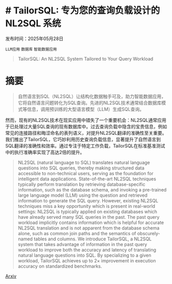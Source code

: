 # # TailorSQL: 专为您的查询负载设计的 NL2SQL 系统

发布时间：2025年05月28日

`LLM应用` `数据库` `智能数据应用`

> TailorSQL: An NL2SQL System Tailored to Your Query Workload

# 摘要

> 自然语言到SQL（NL2SQL）让结构化数据触手可及，助力智能数据应用，它将自然语言问题转化为SQL查询。先进的NL2SQL技术通常结合数据库模式等信息，调用预训练的大型语言模型（LLM）生成SQL查询。

然而，现有的NL2SQL技术在现实应用中错失了一个重要机会：NL2SQL通常应用于已处理过大量SQL查询的现有数据库中。过去查询负载中隐含的宝贵信息，例如常见的连接路径和晦涩命名的表列语义，对提升NL2SQL翻译的准确性至关重要。我们推出了TailorSQL，它巧妙利用历史查询负载信息，显著提升了自然语言到SQL翻译的准确性和效率。通过专注于特定工作负载，TailorSQL在标准基准测试中的执行准确率实现了高达2倍的提升。


> NL2SQL (natural language to SQL) translates natural language questions into SQL queries, thereby making structured data accessible to non-technical users, serving as the foundation for intelligent data applications. State-of-the-art NL2SQL techniques typically perform translation by retrieving database-specific information, such as the database schema, and invoking a pre-trained large language model (LLM) using the question and retrieved information to generate the SQL query.
  However, existing NL2SQL techniques miss a key opportunity which is present in real-world settings: NL2SQL is typically applied on existing databases which have already served many SQL queries in the past. The past query workload implicitly contains information which is helpful for accurate NL2SQL translation and is not apparent from the database schema alone, such as common join paths and the semantics of obscurely-named tables and columns. We introduce TailorSQL, a NL2SQL system that takes advantage of information in the past query workload to improve both the accuracy and latency of translating natural language questions into SQL. By specializing to a given workload, TailorSQL achieves up to 2$\times$ improvement in execution accuracy on standardized benchmarks.

[Arxiv](https://arxiv.org/abs/2505.23039)